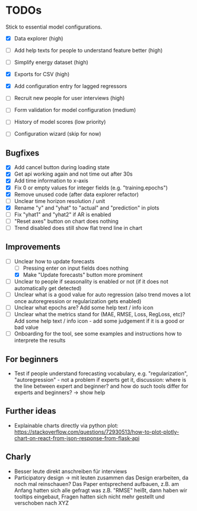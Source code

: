 # TODOs

Stick to essential model configurations.

- [x] Data explorer (high)
- [ ] Add help texts for people to understand feature better (high)
- [ ] Simplify energy dataset (high)
- [x] Exports for CSV (high)

- [x] Add configuration entry for lagged regressors

- [ ] Recruit new people for user interviews (high)

- [ ] Form validation for model configuration (medium)

- [ ] History of model scores (low priority)
- [ ] Configuration wizard (skip for now)

## Bugfixes

- [x] Add cancel button during loading state
- [x] Get api working again and not time out after 30s
- [x] Add time information to x-axis
- [x] Fix 0 or empty values for integer fields (e.g. "training.epochs")
- [x] Remove unused code (after data explorer refactor)
- [ ] Unclear time horizon resolution / unit
- [x] Rename "y" and "yhat" to "actual" and "prediction" in plots
- [ ] Fix "yhat1" and "yhat2" if AR is enabled
- [ ] "Reset axes" button on chart does nothing
- [ ] Trend disabled does still show flat trend line in chart

## Improvements

- [ ] Unclear how to update forecasts
  - [ ] Pressing enter on input fields does nothing
  - [x] Make "Update forecasts" button more prominent
- [ ] Unclear to people if seasonality is enabled or not (if it does not automatically get detected)
- [ ] Unclear what is a good value for auto regression (also trend moves a lot once autoregression or regularization gets enabled)
- [ ] Unclear what epochs are? Add some help text / info icon
- [ ] Unclear what the metrics stand for (MAE, RMSE, Loss, RegLoss, etc)? Add some help text / info icon - add some judgement if it is a good or bad value
- [ ] Onboarding for the tool, see some examples and instructions how to interprete the results

## For beginners

- Test if people understand forecasting vocabulary, e.g. "regularization", "autoregression" - not a problem if experts get it, discussion: where is the line between expert and beginner? and how do such tools differ for experts and beginners? -> show help

## Further ideas

- Explainable charts directly via python plot: https://stackoverflow.com/questions/72930513/how-to-plot-plotly-chart-on-react-from-json-response-from-flask-api


## Charly

- Besser leute direkt anschreiben für interviews
- Participatory design -> mit leuten zusammen das Design erarbeiten, da noch mal reinschauen? Das Paper entsprechend aufbauen, z.B. am Anfang hatten sich alle gefragt was z.B. "RMSE" heißt, dann haben wir tooltips eingebaut, Fragen hatten sich nicht mehr gestellt und verschoben nach XYZ
